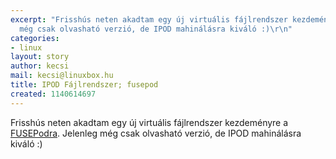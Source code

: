 ```yaml
---
excerpt: "Frisshús neten akadtam egy új virtuális fájlrendszer kezdeményre a <a href=\"http://sourceforge.net/projects/fusepod/\">FUSEPodra</a>.\r\nJelenleg
  még csak olvasható verzió, de IPOD mahinálásra kiváló :)\r\n"
categories:
- linux
layout: story
author: kecsi
mail: kecsi@linuxbox.hu
title: IPOD Fájlrendszer; fusepod
created: 1140614697
---
```

Frisshús neten akadtam egy új virtuális fájlrendszer kezdeményre a <a href="http://sourceforge.net/projects/fusepod/">FUSEPodra</a>.
Jelenleg még csak olvasható verzió, de IPOD mahinálásra kiváló :)
